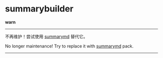 # summarybuilder

**warn**

----
不再维护！尝试使用 [summarymd](https://www.npmjs.com/package/summarymd) 替代它。

No longer maintenance! Try to replace it with [summarymd](https://www.npmjs.com/package/summarymd) pack.

----